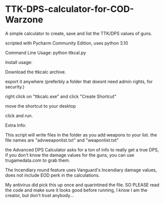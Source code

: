 # TTK-DPS-calculator-for-COD-Warzone
A simple calculator to create, save and list the TTK/DPS values of guns. 

scripted with Pycharm Community Edition, uses python 3.10

Command Line Usage:
python ttkcal.py

Install usage:

Download the ttkcalc archive.

export it anywhere (preferbly a folder that doesnt need admin rights, for security.)

right click on "ttkcalc.exe" and click "Create Shortcut"

move the shortcut to your desktop

click and run.


Extra Info:

This script will write files in the folder as you add weapons to your list. the file names are "advweaponlist.txt" and "weaponlist.txt"

the Advanced DPS Calculator asks for a ton of info to really get a true DPS, if you don't know the damage values for the guns, you can use trugamedata.com to grab them. 

The Incendiary round feature uses Vanguard's Incendiary damage values, does not include EOD perk in the calculations.

My antivirus did pick this up once and quarintined the file. SO PLEASE read the code and make sure it looks good before running, I know I am the creator, but don't trust anybody...

